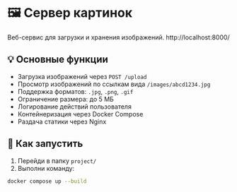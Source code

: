 # 🖼 Сервер картинок

Веб-сервис для загрузки и хранения изображений.
http://localhost:8000/
## 💡 Основные функции

- Загрузка изображений через `POST /upload`
- Просмотр изображений по ссылкам вида `/images/abcd1234.jpg`
- Поддержка форматов: `.jpg`, `.png`, `.gif`
- Ограничение размера: до 5 МБ
- Логирование действий пользователя
- Контейнеризация через Docker Compose
- Раздача статики через Nginx

## 🧪 Как запустить

1. Перейди в папку `project/`
2. Выполни команду:

```bash
docker compose up --build